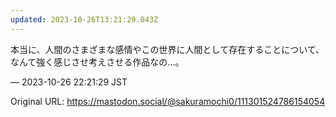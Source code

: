 ```yaml
---
updated: 2023-10-26T13:21:29.043Z
---
```


<p>本当に、人間のさまざまな感情やこの世界に人間として存在することについて、なんて強く感じさせ考えさせる作品なの…。</p>

&mdash; 2023-10-26 22:21:29 JST

Original URL: https://mastodon.social/@sakuramochi0/111301524786154054
